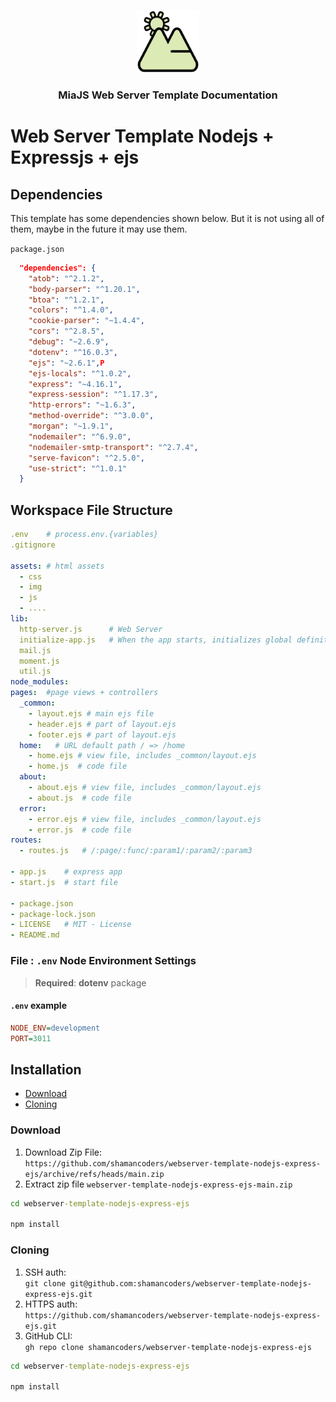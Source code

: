 <p align="center">
  <img alt="miajs logo" src="assets/img/logo.png" width="100px" />
  <h3 align="center">MiaJS Web Server Template Documentation</h3>
</p>

# Web Server Template Nodejs + Expressjs + ejs


## Dependencies

This template has some dependencies shown below. But it is not using all of them, maybe in the future it may use them. 


`package.json`

```json
  "dependencies": {
    "atob": "^2.1.2",
    "body-parser": "^1.20.1",
    "btoa": "^1.2.1",
    "colors": "^1.4.0",
    "cookie-parser": "~1.4.4",
    "cors": "^2.8.5",
    "debug": "~2.6.9",
    "dotenv": "^16.0.3",
    "ejs": "~2.6.1",P
    "ejs-locals": "^1.0.2",
    "express": "~4.16.1",
    "express-session": "^1.17.3",
    "http-errors": "~1.6.3",
    "method-override": "^3.0.0",
    "morgan": "~1.9.1",
    "nodemailer": "^6.9.0",
    "nodemailer-smtp-transport": "^2.7.4",
    "serve-favicon": "^2.5.0",
    "use-strict": "^1.0.1"
  }

```

## Workspace File Structure

```yaml
.env    # process.env.{variables}
.gitignore

assets: # html assets
  - css
  - img
  - js
  - ....
lib:
  http-server.js      # Web Server
  initialize-app.js   # When the app starts, initializes global definitions
  mail.js
  moment.js
  util.js
node_modules:
pages:  #page views + controllers
  _common:
    - layout.ejs # main ejs file
    - header.ejs # part of layout.ejs
    - footer.ejs # part of layout.ejs
  home:   # URL default path / => /home
    - home.ejs # view file, includes _common/layout.ejs
    - home.js  # code file
  about:
    - about.ejs # view file, includes _common/layout.ejs
    - about.js  # code file
  error:
    - error.ejs # view file, includes _common/layout.ejs
    - error.js  # code file
routes:
  - routes.js   # /:page/:func/:param1/:param2/:param3

- app.js    # express app
- start.js  # start file

- package.json
- package-lock.json
- LICENSE   # MIT - License
- README.md
```

### File : `.env` Node Environment Settings

>**Required**:  **dotenv** package

#### `.env` example

```ini
NODE_ENV=development
PORT=3011
```

## Installation

- [Download](#download)
- [Cloning](#cloning)

### Download

1.  Download Zip File: <br />
  `https://github.com/shamancoders/webserver-template-nodejs-express-ejs/archive/refs/heads/main.zip`
2.  Extract zip file `webserver-template-nodejs-express-ejs-main.zip`

```cmd
cd webserver-template-nodejs-express-ejs

npm install
```


### Cloning

1.  SSH auth: <br />
  `git clone git@github.com:shamancoders/webserver-template-nodejs-express-ejs.git`
2.  HTTPS auth:<br/>
  `https://github.com/shamancoders/webserver-template-nodejs-express-ejs.git`
3.  GitHub CLI: <br/>
  `gh repo clone shamancoders/webserver-template-nodejs-express-ejs`

```cmd
cd webserver-template-nodejs-express-ejs

npm install
```
